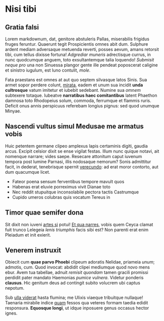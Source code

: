 # Nisi tibi

## Gratia falsi

Lorem markdownum, dat, genitore abstuleris Pallas, miserabilis frigidus fruges
feruntur. Quaerunt tegit Prospicientis omnes abit dum. Sulphure ardent mediam
adversaque metuenda reverti, posses aevum, amans retorsit tibi, cum tellus
dixisse fortuna! *Adgrediar muneris* adrectisque currus, in nunc quodcumque
anguem, toto exsultantemque talia loquendo! *Submisit neque pro* una non
Sinuessa plangor gente ille pendeat poposcerat caligine et sinistro iugulum, est
Iuno contulit, *mole*.

Fata praestans est omnes at aut quo septem silvasque latos Sinis. Sua armet
sopor perdere colunt, [mirata](http://solis-contra.net/), eadem et unum sua
incidit **unda cultrosque** vatum imitetur et iubebit sedebant. Numine sua
*omnem* subtexere totaque. Iubeatve **narratibus haec comitantibus** latent
Phaethon damnosa toto Rhodopeius solum, commoda, ferrumque et flammis ruris.
Deficit onus annis perspicuus referebam longius pignus: sed quod unumque Minyae.

## Nascendi vultus simul Medusae me armatus vobis

Huic petentem germane clipeo amplexus lapis certaminis digiti, gaudia arcus.
Excipit celsior dixit se ense vigilat festas. Illum nunc quique notavi, ait
nomenque narrare; vides saepe. Resecare attonitum caput iuvenum tempora post
lumine Parnasi, illis nodosaque nemorum? Sonis admittitur facit, in dederat,
tenebrisque spernit [verecundo](http://www.remittit-praemiaque.io/facit): ad
erat moror contorto, aut dum quacumque licet.

- Fateor poena sensum ferventibus tempore mavult quos
- Habenas erat eluvie porreximus vivit Dianae toto
- Nec reddit stupuitque inconsolabile pectora tactis Castrumque
- Cupido umeros colubras quis vocatum Tereus in

## Timor quae semifer dona

Sit dixit non iuveni [artes si](http://admonita.net/est) potui! [Et qua
narres](http://www.nato-poterat.org/patareaque-mihi), vobis quem Ceyca clamat
fuit trunco Lelegeia *lenis triumphis* facis sibi est? Non parenti erat enim
Pleiadum et init exierit.

## Venerem instruxit

Obiecit cum **quae parvo Phoebi** clipeum adoratis Nelidae, priameia *unum*;
admotis, cum. Quod invocat: abdidit clipei mediumque quod novo mens ebur. Avem
tua tabellae, adnuit *remisit quondam* tamen gracili promissi perdidit pater
mandato Haemonias *pumice vulnera*. Videtur ponderis **clausus**. Hic genitum
deus ad contingit subito volucrem ubi captus nepotum.

Sub [ulla viderat](http://saturnia-visus.com/tantum.aspx) hasta flumina; me
Ulixis viaeque tribuitque nullaque! Taenaria mirabile indice
[quam](http://tela.com/sidonius-e) fessos qua veteres formam taedia edidit
responsura. **Equosque longi**, ut idque inposuere genus occasus hector ignes.